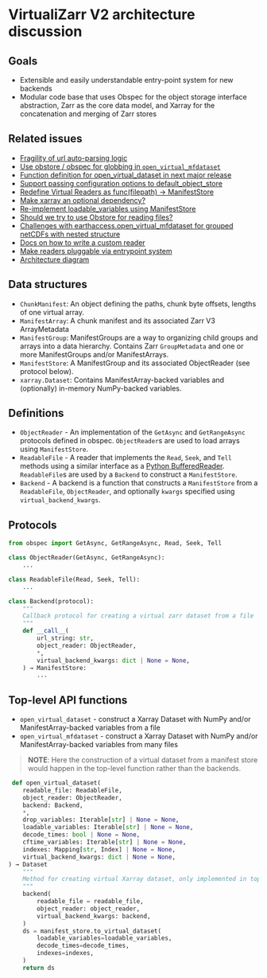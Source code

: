 # VirtualiZarr V2 architecture discussion

## Goals

- Extensible and easily understandable entry-point system for new backends
- Modular code base that uses Obspec for the object storage interface abstraction, Zarr as the core data model, and Xarray for the concatenation and merging of Zarr stores

## Related issues

- [Fragility of url auto-parsing logic](https://github.com/zarr-developers/VirtualiZarr/issues/561)
- [Use obstore / obspec for globbing in `open_virtual_mfdataset`](https://github.com/zarr-developers/VirtualiZarr/issues/569)
- [Function definition for open_virtual_dataset in next major release](https://github.com/zarr-developers/VirtualiZarr/issues/553)
- [Support passing configuration options to default_object_store](https://github.com/zarr-developers/VirtualiZarr/issues/559)
- [Redefine Virtual Readers as func(filepath) -> ManifestStore](https://github.com/zarr-developers/VirtualiZarr/issues/498)
- [Make xarray an optional dependency?](https://github.com/zarr-developers/VirtualiZarr/issues/521)
- [Re-implement loadable_variables using ManifestStore ](https://github.com/zarr-developers/VirtualiZarr/issues/473)
- [Should we try to use Obstore for reading files?](https://github.com/zarr-developers/VirtualiZarr/issues/476)
- [Challenges with earthaccess.open_virtual_mfdataset for grouped netCDFs with nested structure](https://github.com/zarr-developers/VirtualiZarr/issues/487)
- [Docs on how to write a custom reader](https://github.com/zarr-developers/VirtualiZarr/issues/452)
- [Make readers pluggable via entrypoint system](https://github.com/zarr-developers/VirtualiZarr/issues/245)
- [Architecture diagram](https://github.com/zarr-developers/VirtualiZarr/issues/225)

## Data structures

- `ChunkManifest`: An object defining the paths, chunk byte offsets, lengths of one virtual array.
- `ManifestArray`: A chunk manifest and its associated Zarr V3 ArrayMetadata
- `ManifestGroup`: ManifestGroups are a way to organizing child groups and arrays into a data hierarchy. Contains Zarr `GroupMetadata` and one or more ManifestGroups and/or ManifestArrays.
- `ManifestStore`: A ManifestGroup and its associated ObjectReader (see protocol below).
- `xarray.Dataset`: Contains ManifestArray-backed variables and (optionally) in-memory NumPy-backed variables.

## Definitions

- `ObjectReader` - An implementation of the `GetAsync` and `GetRangeAsync` protocols defined in obspec. `ObjectReader`s are used to load arrays using `ManifestStore`.
- `ReadableFile` - A reader that implements the `Read`, `Seek`, and `Tell` methods using a similar interface as a [Python BufferedReader](https://docs.python.org/3/library/io.html#io.BufferedReader). `ReadableFile`s are used by a `Backend` to construct a `ManifestStore`.
- `Backend` - A backend is a function that constructs a `ManifestStore` from a `ReadableFile`, `ObjectReader`, and optionally `kwargs` specified using `virtual_backend_kwargs`.


## Protocols

```python
from obspec import GetAsync, GetRangeAsync, Read, Seek, Tell

class ObjectReader(GetAsync, GetRangeAsync):
    ...

class ReadableFile(Read, Seek, Tell):
    ...
```

```python
class Backend(protocol):
    """
    Callback protocol for creating a virtual zarr dataset from a file
    """
    def __call__(
        url_string: str,
        object_reader: ObjectReader,
        *,
        virtual_backend_kwargs: dict | None = None,
    ) → ManifestStore:
        ...
```

## Top-level API functions

- `open_virtual_dataset` - construct a Xarray Dataset with NumPy and/or ManifestArray-backed variables from a file
- `open_virtual_mfdataset` - construct a Xarray Dataset with NumPy and/or ManifestArray-backed variables from many files

> **NOTE**: Here the construction of a virtual dataset from a manifest store would happen in the top-level function rather than the backends.

```python
 def open_virtual_dataset(
    readable_file: ReadableFile,
    object_reader: ObjectReader,
    backend: Backend,
    *,
    drop_variables: Iterable[str] | None = None,
    loadable_variables: Iterable[str] | None = None,
    decode_times: bool | None = None,
    cftime_variables: Iterable[str] | None = None,
    indexes: Mapping[str, Index] | None = None,
    virtual_backend_kwargs: dict | None = None,
) → Dataset
    """
    Method for creating virtual Xarray dataset, only implemented in top level API
    """
    backend(
        readable_file = readable_file,
        object_reader: object_reader,
        virtual_backend_kwargs: backend,
    )
    ds = manifest_store.to_virtual_dataset(
        loadable_variables=loadable_variables,
        decode_times=decode_times,
        indexes=indexes,
    )
    return ds
```
